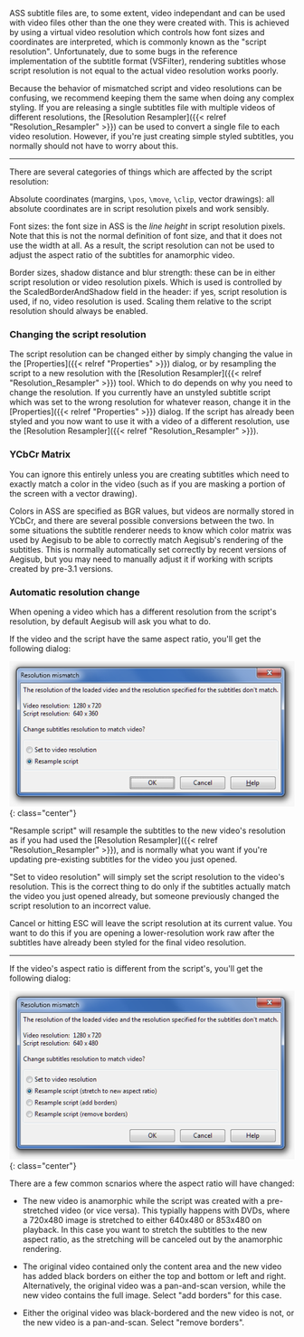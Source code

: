 ASS subtitle files are, to some extent, video independant and can be used with video files other than the one they were created with.
This is achieved by using a virtual video resolution which controls how font sizes and coordinates are interpreted, which is commonly known as the "script resolution".
Unfortunately, due to some bugs in the reference implementation of the subtitle format (VSFilter), rendering subtitles whose script resolution is not equal to the actual video resolution works poorly.

Because the behavior of mismatched script and video resolutions can be confusing, we recommend keeping them the same when doing any complex styling.
If you are releasing a single subtitles file with multiple videos of different resolutions, the [Resolution Resampler]({{< relref "Resolution_Resampler" >}}) can be used to convert a single file to each video resolution.
However, if you're just creating simple styled subtitles, you normally should not have to worry about this.

----------------------

There are several categories of things which are affected by the script resolution:

Absolute coordinates (margins, `\pos`, `\move`, `\clip`, vector drawings): all absolute coordinates are in script resolution pixels and work sensibly.

Font sizes: the font size in ASS is the *line height* in script resolution pixels.
Note that this is not the normal definition of font size, and that it does not use the width at all.
As a result, the script resolution can not be used to adjust the aspect ratio of the subtitles for anamorphic video.

Border sizes, shadow distance and blur strength: these can be in either script resolution or video resolution pixels.
Which is used is controlled by the ScaledBorderAndShadow field in the header: if yes, script resolution is used, if no, video resolution is used.
Scaling them relative to the script resolution should always be enabled.

### Changing the script resolution

The script resolution can be changed either by simply changing the value in the [Properties]({{< relref "Properties" >}}) dialog, or by resampling the script to a new resolution with the [Resolution Resampler]({{< relref "Resolution_Resampler" >}}) tool.
Which to do depends on why you need to change the resolution.
If you currently have an unstyled subtitle script which was set to the wrong resolution for whatever reason, change it in the [Properties]({{< relref "Properties" >}}) dialog.
If the script has already been styled and you now want to use it with a video of a different resolution, use the [Resolution Resampler]({{< relref "Resolution_Resampler" >}}).

### YCbCr Matrix

You can ignore this entirely unless you are creating subtitles which need to exactly match a color in the video (such as if you are masking a portion of the screen with a vector drawing).

Colors in ASS are specified as BGR values, but videos are normally stored in YCbCr, and there are several possible conversions between the two.
In some situations the subtitle renderer needs to know which color matrix was used by Aegisub to be able to correctly match Aegisub's rendering of the subtitles.
This is normally automatically set correctly by recent versions of Aegisub, but you may need to manually adjust it if working with scripts created by pre-3.1 versions.

### Automatic resolution change

When opening a video which has a different resolution from the script's resolution, by default Aegisub will ask you what to do.

If the video and the script have the same aspect ratio, you'll get the following dialog:

![resolution-mismatch](/img/3.2/resolution-mismatch.png){: class="center"}

"Resample script" will resample the subtitles to the new video's resolution as if you had used the [Resolution Resampler]({{< relref "Resolution_Resampler" >}}), and is normally what you want if you're updating pre-existing subtitles for the video you just opened.

"Set to video resolution" will simply set the script resolution to the video's resolution.
This is the correct thing to do only if the subtitles actually match the video you just opened already, but someone previously changed the script resolution to an incorrect value.

Cancel or hitting ESC will leave the script resolution at its current value.
You want to do this if you are opening a lower-resolution work raw after the subtitles have already been styled for the final video resolution.

----------------------

If the video's aspect ratio is different from the script's, you'll get the following dialog:

![resolution-mismatch-ar](/img/3.2/resolution-mismatch-ar.png){: class="center"}

There are a few common scnarios where the aspect ratio will have changed:

* The new video is anamorphic while the script was created with a pre-stretched video (or vice versa).
  This typially happens with DVDs, where a 720x480 image is stretched to either 640x480 or 853x480 on playback.
  In this case you want to stretch the subtitles to the new aspect ratio, as the stretching will be canceled out by the anamorphic rendering.

* The original video contained only the content area and the new video has added black borders on either the top and bottom or left and right.
  Alternatively, the original video was a pan-and-scan version, while the new video contains the full image.
  Select "add borders" for this case.

* Either the original video was black-bordered and the new video is not, or the new video is a pan-and-scan.
  Select "remove borders".
